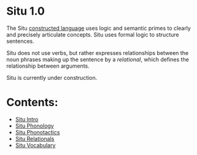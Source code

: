 # Situ 1.0

The Situ [constructed language](http://en.wikipedia.org/wiki/Constructed_language) uses logic and semantic primes to clearly and precisely articulate concepts. 
Situ uses formal logic to structure sentences.

Situ does not use verbs, but rather expresses relationships between the noun phrases making up the sentence by a *relational*, which defines the relationship between arguments.

Situ is currently under construction.

# Contents:
* [Situ Intro](https://github.com/5587026/situ/blob/master/intro)
* [Situ Phonology](https://github.com/5587026/situ/blob/master/phonology)
* [Situ Phonotactics](https://github.com/5587026/situ/blob/master/phonology)
* [Situ Relationals](https://github.com/5587026/situ/blob/master/relationals)
* [Situ Vocabulary](https://github.com/5587026/situ/blob/master/vocabulary)
